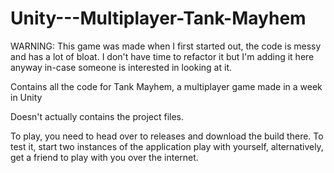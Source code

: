 # Unity---Multiplayer-Tank-Mayhem

WARNING: This game was made when I first started out, the code is messy and has a lot of bloat. I don't have time to refactor it but I'm adding it here anyway in-case someone is interested in looking at it.

Contains all the code for Tank Mayhem, a multiplayer game made in a week in Unity

Doesn't actually contains the project files.

To play, you need to head over to releases and download the build there. To test it, start two instances of the application
play with yourself, alternatively, get a friend to play with you over the internet.
